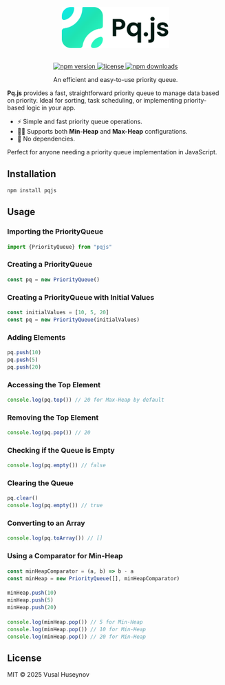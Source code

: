 <div align="center">
    <picture>
        <source media="(prefers-color-scheme: dark)" srcset="https://raw.githubusercontent.com/huseynovvusal/pqjs/refs/heads/main/assets/logo-dark.png">
        <source media="(prefers-color-scheme: light)" srcset="https://raw.githubusercontent.com/huseynovvusal/pqjs/refs/heads/main/assets/logo-light.png">
        <img alt="Pq.js" src="assets/logo-light.png" width="250">
    </picture>
    <br/>
    <br/>
    <p align="center">
      <a href="https://www.npmjs.com/package/pqjs">
    <img src="https://img.shields.io/npm/v/pqjs.svg" alt="npm version">
</a>
<a href="https://github.com/huseynovvusal/pqjs/blob/main/LICENSE">
    <img src="https://img.shields.io/npm/l/pqjs.svg" alt="license">
</a>
<a href="https://www.npmjs.com/package/pqjs">
    <img src="https://img.shields.io/npm/dt/pqjs.svg" alt="npm downloads">
</a>
    </p>
    <p align="center">
        An efficient and easy-to-use priority queue.
    </p>

</div>

**Pq.js** provides a fast, straightforward priority queue to manage data based on priority. Ideal for sorting, task
scheduling, or implementing priority-based logic in your app.

- ⚡ Simple and fast priority queue operations.
- 🔽🔼 Supports both **Min-Heap** and **Max-Heap** configurations.
- 🌱 No dependencies.

Perfect for anyone needing a priority queue implementation in JavaScript.

## Installation

```sh
npm install pqjs
```

## Usage

### Importing the PriorityQueue

```javascript
import {PriorityQueue} from "pqjs"
```

### Creating a PriorityQueue

```javascript
const pq = new PriorityQueue()
```

### Creating a PriorityQueue with Initial Values

```javascript
const initialValues = [10, 5, 20]
const pq = new PriorityQueue(initialValues)
```

### Adding Elements

```javascript
pq.push(10)
pq.push(5)
pq.push(20)
```

### Accessing the Top Element

```javascript
console.log(pq.top()) // 20 for Max-Heap by default
```

### Removing the Top Element

```javascript
console.log(pq.pop()) // 20
```

### Checking if the Queue is Empty

```javascript
console.log(pq.empty()) // false
```

### Clearing the Queue

```javascript
pq.clear()
console.log(pq.empty()) // true
```

### Converting to an Array

```javascript
console.log(pq.toArray()) // []
```

### Using a Comparator for Min-Heap

```javascript
const minHeapComparator = (a, b) => b - a
const minHeap = new PriorityQueue([], minHeapComparator)

minHeap.push(10)
minHeap.push(5)
minHeap.push(20)

console.log(minHeap.pop()) // 5 for Min-Heap
console.log(minHeap.pop()) // 10 for Min-Heap
console.log(minHeap.pop()) // 20 for Min-Heap
```

## License

MIT © 2025 Vusal Huseynov
